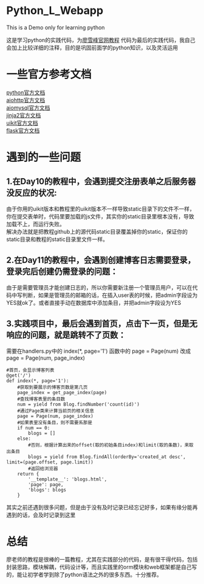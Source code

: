 # Python_L_Webapp
This is a Demo only for learning python

这是学习python的实践代码，为[廖雪峰官网教程](http://diaoblog.com>http://www.liaoxuefeng.com/wiki/0014316089557264a6b348958f449949df42a6d3a2e542c000)
代码为最后的实践代码，我自己会加上比较详细的注释，目的是巩固前面学的python知识，以及灵活运用


一些官方参考文档
===
[python官方文档](https://docs.python.org/3/contents.html)  
[aiohttp官方文档](http://aiohttp.readthedocs.org/en/stable/)  
[aiomysql官方文档](http://aiomysql.readthedocs.org/en/latest/)  
[jinja2官方文档](http://docs.jinkan.org/docs/jinja2/)  
[uikit官方文档](http://www.getuikit.net/docs/documentation_get-started.html)  
[flask官方文档](http://dormousehole.readthedocs.org/en/latest/)  

遇到的一些问题
===
1.在Day10的教程中，会遇到提交注册表单之后服务器没反应的状况:  
---
由于你用的uikit版本和教程里的uikit版本不一样导致static目录下的文件不一样，你在提交表单时，代码里要加载的js文件，其实你的static目录里根本没有，导致加载不上，而运行失败。  
解决办法就是把教程github上的源代码static目录覆盖掉你的static，保证你的static目录和教程的static目录里文件一样。  

2.在Day11的教程中，会遇到创建博客日志需要登录，登录完后创建仍需登录的问题：
---
由于是需要管理员才能创建日志的，所以你需要新注册一个管理员用户，可以在代码中写判断，如果是管理员的邮箱的话，在插入user表的时候，把admin字段设为YES就ok了。或者直接手动在数据库中添加条目，并把admin字段设为YES

3.实践项目中，最后会遇到首页，点击下一页，但是无响应的问题，就是跳转不了页数：
---
需要在handlers.py中的 index(*, page='1') 函数中的 page = Page(num) 改成 page = Page(num, page_index)

	#首页，会显示博客列表
	@get('/')
	def index(*, page='1'):
		#获取到要展示的博客页数是第几页
		page_index = get_page_index(page)
		#查找博客表里的条目数
		num = yield from Blog.findNumber('count(id)')
		#通过Page类来计算当前页的相关信息
		page = Page(num, page_index)
		#如果表里没有条目，则不需要系那是
		if num == 0:
			blogs = []
		else:
			#否则，根据计算出来的offset(取的初始条目index)和limit(取的条数)，来取出条目
			blogs = yield from Blog.findAll(orderBy='created_at desc', limit=(page.offset, page.limit))
			#返回给浏览器
		return {
			'__template__': 'blogs.html',
			'page': page,
			'blogs': blogs
		}


其实之前还遇到很多问题，但是由于没有及时记录已经忘记好多，如果有缘分能再遇到的话，会及时记录到这里

总结
===
廖老师的教程是很棒的一篇教程，尤其在实践部分的代码，是有很干得代码，包括封装思路，模块解耦，代码设计等，而且实践里的orm模块和web框架都是自己写的，能让初学者学到除了python语法之外的很多东西。十分推荐。  


